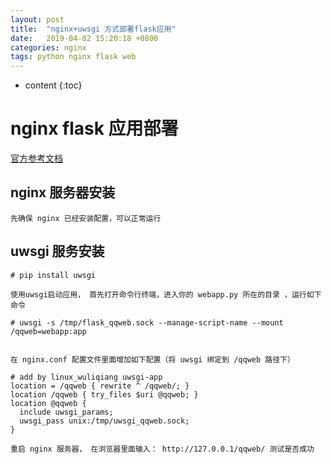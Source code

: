 ```yaml
---
layout: post
title:  "nginx+uwsgi 方式部署flask应用"
date:   2019-04-02 15:20:18 +0800
categories: nginx
tags: python nginx flask web
---
```


* content
{:toc}

# nginx flask 应用部署

[官方参考文档](https://dormousehole.readthedocs.io/en/latest/deploying/uwsgi.html)


## nginx 服务器安装

    先确保 nginx 已经安装配置，可以正常运行

## uwsgi 服务安装

    # pip install uwsgi
    
    使用uwsgi启动应用， 首先打开命令行终端，进入你的 webapp.py 所在的目录 ，运行如下命令
    
    # uwsgi -s /tmp/flask_qqweb.sock --manage-script-name --mount /qqweb=webapp:app
    
    
    在 nginx.conf 配置文件里面增加如下配置（将 uwsgi 绑定到 /qqweb 路径下）
    
    # add by linux_wuliqiang uwsgi-app
    location = /qqweb { rewrite ^ /qqweb/; }
    location /qqweb { try_files $uri @qqweb; }
    location @qqweb {
      include uwsgi_params;
      uwsgi_pass unix:/tmp/uwsgi_qqweb.sock;
    }
    
    重启 nginx 服务器， 在浏览器里面输入： http://127.0.0.1/qqweb/ 测试是否成功


